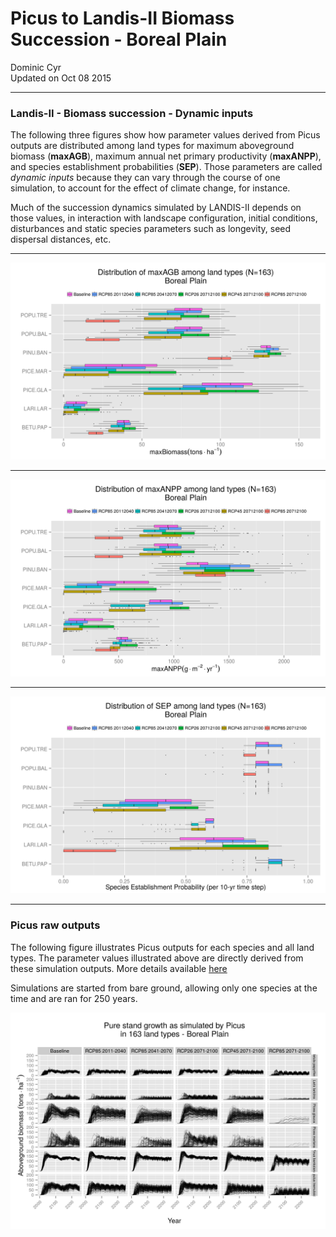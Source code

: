 # Picus to Landis-II Biomass Succession - Boreal Plain
Dominic Cyr  
Updated on Oct 08 2015

-------











### Landis-II - Biomass succession - Dynamic inputs

The following three figures show how parameter values derived from Picus outputs are distributed among land types for maximum aboveground biomass (**maxAGB**), maximum annual net primary productivity (**maxANPP**), and species establishment probabilities (**SEP**). Those parameters are called *dynamic inputs* because they can vary through the course of one simulation, to account for the effect of climate change, for instance.

Much of the succession dynamics simulated by LANDIS-II depends on those values, in interaction with landscape configuration, initial conditions, disturbances and static species parameters such as longevity, seed dispersal distances, etc.

-------

![Picus inferred maxAGB](..//figures/ParamDistrib_maxAGB_BP.png)


-------

![Picus inferred maxANPP](..//figures/ParamDistrib_maxANPP_BP.png)


-------

![Picus inferred SEP](..//figures/ParamDistrib_SEP_BP.png)

-------

### Picus raw outputs


The following figure illustrates Picus outputs for each species and all land types. The parameter values illustrated above are directly derived from these simulation outputs. More details available [here](https://github.com/dcyr/PicusToLandisIIBiomassSuccession)


Simulations are started from bare ground, allowing only one species at the time and are ran for 250 years.

![Picus raw outputs](..//figures/picusGrowth_BP.png)

